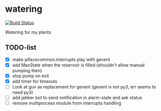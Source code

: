 # watering

[![Build Status](https://travis-ci.org/kampfschlaefer/watering.svg)](https://travis-ci.org/kampfschlaefer/watering)

Watering for my plants

## TODO-list

- [x] make pifacecommon.interrupts play with gevent
- [x] add MaxState when the reservoir is filled (shouldn't allow manual pumping then)
- [x] stop pump on exit
- [x] add timer for timeouts
- [ ] Look at guv as replacement for gevent (gevent is not py3, err seems to need py3)
- [ ] add jabber bot to send notification in alarm-state and ask status
- [ ] remove multiprocess module from interrupts handling
